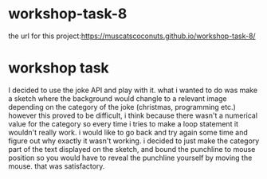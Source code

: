 # workshop-task-8
the url for this project:https://muscatscoconuts.github.io/workshop-task-8/
# workshop task
I decided to use the joke API and play with it. what i wanted to do was make a sketch where the background would changle to a relevant image depending on the category of the joke (christmas, programming etc.) however this proved to be difficult, i think because there wasn't a numerical value for the category so every time i tries to make a loop statement it wouldn't really work. i would like to go back and try again some time and figure out why exactly it wasn't working. i decided to just make the category part of the text displayed on the sketch, and bound the punchline to mouse position so you would have to reveal the punchline yourself by moving the mouse. that was satisfactory.
